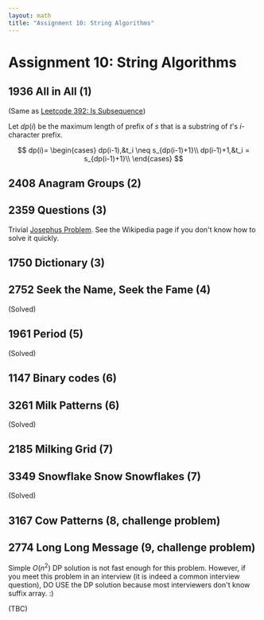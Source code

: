 ```yaml
---
layout: math
title: "Assignment 10: String Algorithms"
---
```


# Assignment 10: String Algorithms

## 1936 All in All (1)

(Same as [Leetcode 392: Is Subsequence](https://leetcode.com/problems/is-subsequence/))

Let $dp(i)$ be the maximum length of prefix of $s$ that is a substring of $t$'s $i$-character prefix.

$$
dp(i)=
\begin{cases}
dp(i-1),&t_i \neq s_{dp(i-1)+1}\\
dp(i-1)+1,&t_i = s_{dp(i-1)+1}\\
\end{cases}
$$

## 2408 Anagram Groups (2)

## 2359 Questions (3)

Trivial [Josephus Problem](https://en.wikipedia.org/wiki/Josephus_problem#The_general_case). See the Wikipedia page if you don't know how to solve it quickly.

## 1750 Dictionary (3)

## 2752 Seek the Name, Seek the Fame (4)

(Solved)

## 1961 Period (5)

(Solved)

## 1147 Binary codes (6) 

## 3261 Milk Patterns (6)

(Solved)

## 2185 Milking Grid (7)

## 3349 Snowflake Snow Snowflakes (7)

(Solved)

## 3167 Cow Patterns (8, challenge problem)

## 2774 Long Long Message (9, challenge problem)

Simple $O(n^2)$ DP solution is not fast enough for this problem. However, if you meet this problem in an interview (it is indeed a common interview question), DO USE the DP solution because most interviewers don't know suffix array. :)

(TBC)